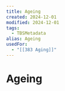 ```yaml
---
title: Ageing
created: 2024-12-01
modified: 2024-12-01
tags:
  - TBSMetadata
alias: Ageing
usedFor:
  - "[[383 Aging]]"
---
```

# Ageing
